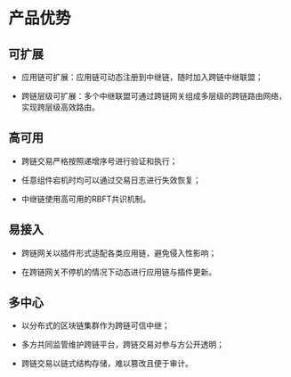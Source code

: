 # 产品优势

## 可扩展

- 应用链可扩展：应用链可动态注册到中继链，随时加入跨链中继联盟；

- 跨链层级可扩展：多个中继联盟可通过跨链网关组成多层级的跨链路由网络，实现跨层级高效路由。

## 高可用

- 跨链交易严格按照递增序号进行验证和执行；

- 任意组件宕机时均可以通过交易日志进行失效恢复；
- 中继链使用高可用的RBFT共识机制。

## 易接入

- 跨链网关以插件形式适配各类应用链，避免侵入性影响；

- 在跨链网关不停机的情况下动态进行应用链与插件更新。

## 多中心

- 以分布式的区块链集群作为跨链可信中继；

- 多方共同监管维护跨链平台，跨链交易对参与方公开透明；

- 跨链交易以链式结构存储，难以篡改且便于审计。